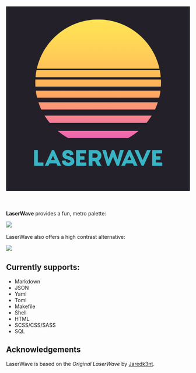 <p align="center" style="margin-bottom: 50px">
  <img alt="LaserWave logo" src="Images/extension/laserwave-logo.png">
</p>

<!--
🎈 To give users an idea of what your theme looks like, it's a great idea to show big, beautiful screenshots of your theme in action:
-->

**LaserWave** provides a fun, metro palette:

![](https://nova.app/images/en/dark/editor.png)

<!--
🎈 If your extension provides multiple variations, don't forget to show those too!
-->

LaserWave also offers a high contrast alternative:

![](https://nova.app/images/en/light/editor.png)

## Currently supports:

- Markdown
- JSON
- Yaml
- Toml
- Makefile
- Shell
- HTML
- SCSS/CSS/SASS
- SQL

## Acknowledgements

LaserWave is based on the _Original LaserWave_ by [Jaredk3nt](https://github.com/Jaredk3nt/laserwave).
